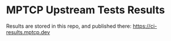 # MPTCP Upstream Tests Results

Results are stored in this repo, and published there: https://ci-results.mptcp.dev
